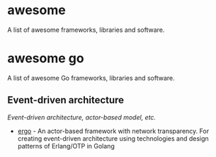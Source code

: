 # awesome

A list of awesome frameworks, libraries and software.

# awesome go

A list of awesome Go frameworks, libraries and software.

## Event-driven architecture
*Event-driven architecture, actor-based model, etc.*

* [ergo](https://github.com/halturin/ergo) - An actor-based framework with network transparency. For creating event-driven architecture using technologies and design patterns of Erlang/OTP in Golang
